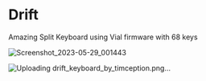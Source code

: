 # Drift
Amazing Split Keyboard using Vial firmware with 68 keys

![Screenshot_2023-05-29_001443](https://github.com/Timception/Drift/assets/84595044/d5eeea8e-e628-46cf-976a-de479df8fe11)

![Uploading drift_keyboard_by_timception.png…]()
